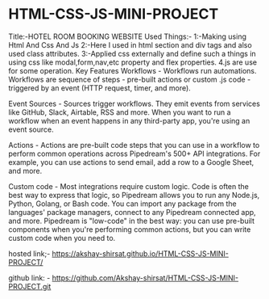 # HTML-CSS-JS-MINI-PROJECT
Title:-HOTEL ROOM BOOKING WEBSITE
Used Things:- 1:-Making using Html And Css And Js
              2:-Here I used in html section and div tags and also used class attributes.
              3:-Applied css externally and define such a things in using css like modal,form,nav,etc property and flex properties.
              4.js are use for some operation.
Key Features
Workflows - Workflows run automations. Workflows are sequence of steps - pre-built actions or custom .js code - triggered by an event (HTTP request, timer,  and more).

Event Sources - Sources trigger workflows. They emit events from services like GitHub, Slack, Airtable, RSS and more. When you want to run a workflow when an event happens in any third-party app, you're using an event source.

Actions - Actions are pre-built code steps that you can use in a workflow to perform common operations across Pipedream's 500+ API integrations. For example, you can use actions to send email, add a row to a Google Sheet, and more.

Custom code - Most integrations require custom logic. Code is often the best way to express that logic, so Pipedream allows you to run any Node.js, Python, Golang, or Bash code. You can import any package from the languages' package managers, connect to any Pipedream connected app, and more. Pipedream is "low-code" in the best way: you can use pre-built components when you're performing common actions, but you can write custom code when you need to.


hosted link;- https://akshay-shirsat.github.io/HTML-CSS-JS-MINI-PROJECT/

github link: - https://github.com/Akshay-shirsat/HTML-CSS-JS-MINI-PROJECT.git
